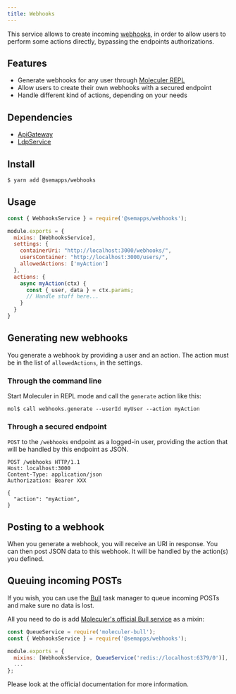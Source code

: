 ```yaml
---
title: Webhooks
---
```


This service allows to create incoming [webhooks](https://en.wikipedia.org/wiki/Webhook), in order to allow users to perform some actions directly, bypassing the endpoints authorizations.

## Features

- Generate webhooks for any user through [Moleculer REPL](https://moleculer.services/docs/0.14/moleculer-repl.html)
- Allow users to create their own webhooks with a secured endpoint
- Handle different kind of actions, depending on your needs

## Dependencies

- [ApiGateway](https://moleculer.services/docs/0.14/moleculer-web.html)
- [LdpService](ldp/index.md)

## Install

```bash
$ yarn add @semapps/webhooks
```

## Usage

```js
const { WebhooksService } = require('@semapps/webhooks');

module.exports = {
  mixins: [WebhooksService],
  settings: {
    containerUri: "http://localhost:3000/webhooks/",
    usersContainer: "http://localhost:3000/users/",
    allowedActions: ['myAction']
  },
  actions: {
    async myAction(ctx) {
      const { user, data } = ctx.params;
      // Handle stuff here...
    }
  }
}
```

## Generating new webhooks

You generate a webhook by providing a user and an action. The action must be in the list of `allowedActions`, in the settings.

### Through the command line

Start Moleculer in REPL mode and call the `generate` action like this:

```
mol$ call webhooks.generate --userId myUser --action myAction
```

### Through a secured endpoint

`POST` to the `/webhooks` endpoint as a logged-in user, providing the action that will be handled by this endpoint as JSON.

```
POST /webhooks HTTP/1.1
Host: localhost:3000
Content-Type: application/json
Authorization: Bearer XXX

{
  "action": "myAction",
}
```

## Posting to a webhook

When you generate a webhook, you will receive an URI in response. You can then post JSON data to this webhook. It will be handled by the action(s) you defined.


## Queuing incoming POSTs

If you wish, you can use the [Bull](https://github.com/OptimalBits/bull) task manager to queue incoming POSTs and make sure no data is lost.

All you need to do is add [Moleculer's official Bull service](https://github.com/moleculerjs/moleculer-addons/tree/master/packages/moleculer-bull) as a mixin:

```js
const QueueService = require('moleculer-bull');
const { WebhooksService } = require('@semapps/webhooks');

module.exports = {
  mixins: [WebhooksService, QueueService('redis://localhost:6379/0')],
  ...
};
```

Please look at the official documentation for more information.
